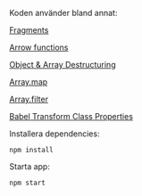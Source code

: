 Koden använder bland annat:

[Fragments](https://reactjs.org/docs/fragments.html)

[Arrow functions](https://developer.mozilla.org/en-US/docs/Web/JavaScript/Reference/Functions/Arrow_functions)

[Object & Array Destructuring](https://developer.mozilla.org/en-US/docs/Web/JavaScript/Reference/Operators/Destructuring_assignment)

[Array.map](https://developer.mozilla.org/en-US/docs/Web/JavaScript/Reference/Global_Objects/Array/map)

[Array.filter](https://developer.mozilla.org/en-US/docs/Web/JavaScript/Reference/Global_Objects/Array/filter)

[Babel Transform Class Properties](https://medium.com/@jacobworrel/babels-transform-class-properties-plugin-how-it-works-and-what-it-means-for-your-react-apps-6983539ffc22)

Installera dependencies:

`npm install`

Starta app:

`npm start`
